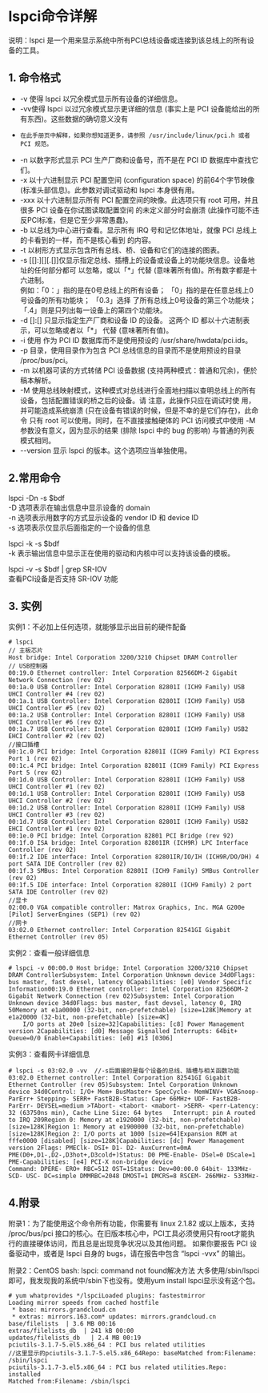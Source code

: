 # lspci命令详解 #
说明：lspci 是一个用来显示系统中所有PCI总线设备或连接到该总线上的所有设备的工具。

## 1. 命令格式 ##


-  -v  使得 lspci 以冗余模式显示所有设备的详细信息。  
-  -vv使得 lspci 以过冗余模式显示更详细的信息 (事实上是 PCI 设备能给出的所有东西)。这些数据的确切意义没有
-     在此手册页中解释，如果你想知道更多，请参照 /usr/include/linux/pci.h 或者 PCI 规范。  
-  -n  以数字形式显示 PCI 生产厂商和设备号，而不是在 PCI ID 数据库中查找它们。  
-  -x  以十六进制显示 PCI 配置空间 (configuration space) 的前64个字节映像 (标准头部信息)。此参数对调试驱动和
       lspci 本身很有用。  
-  -xxx   以十六进制显示所有 PCI 配置空间的映像。此选项只有 root 可用，并且很多 PCI 设备在你试图读取配置空间
     的未定义部分时会崩溃 (此操作可能不违反PCI标准，但是它至少非常愚蠢)。  
-  -b  以总线为中心进行查看。显示所有 IRQ 号和记忆体地址，就像 PCI 总线上的卡看到的一样，而不是核心看到
       的内容。  
-  -t   以树形方式显示包含所有总线、桥、设备和它们的连接的图表。  
-  -s  [[<bus>]:][<slot>][.[<func>]]仅显示指定总线、插槽上的设备或设备上的功能块信息。设备地址的任何部分都可
       以忽略，或以「*」代替 (意味著所有值)。所有数字都是十六进制。  
       例如：「0：」指的是在0号总线上的所有设备；
       「0」指的是在任意总线上0号设备的所有功能块；
       「0.3」选择 了所有总线上0号设备的第三个功能块；
       「.4」则是只列出每一设备上的第四个功能块。  
-  -d [<vendor>]:[<device>] 只显示指定生产厂商和设备 ID 的设备。 这两个 ID 都以十六进制表示，可以忽略或者以「*」
       代替 (意味著所有值)。  
-  -i <file>使用 <file> 作为 PCI ID 数据库而不是使用预设的 /usr/share/hwdata/pci.ids。  
-  -p 目录，使用目录作为包含 PCI 总线信息的目录而不是使用预设的目录 /proc/bus/pci。  
-  -m 以机器可读的方式转储 PCI 设备数据 (支持两种模式：普通和冗余)，便於稿本解析。  
-  -M 使用总线映射模式，这种模式对总线进行全面地扫描以查明总线上的所有设备，包括配置错误的桥之后的设备。请
       注意，此操作只应在调试时使 用，并可能造成系统崩溃 (只在设备有错误的时候，但是不幸的是它们存在)，此命令
       只有 root 可以使用。同时，在不直接接触硬体的 PCI 访问模式中使用 -M 参数没有意义，因为显示的结果 (排除 lspci 
       中的 bug 的影响) 与普通的列表模式相同。  
-  --version 显示 lspci 的版本。这个选项应当单独使用。

## 2.常用命令 ##
lspci -Dn -s $bdf  
-D 选项表示在输出信息中显示设备的 domain  
-n 选项表示用数字的方式显示设备的 vendor ID 和 device ID  
-s 选项表示仅显示后面指定的一个设备的信息  

lspci -k -s $bdf  
-k 表示输出信息中显示正在使用的驱动和内核中可以支持该设备的模板。

lspci -v -s $bdf | grep SR-IOV  
查看PCI设备是否支持 SR-IOV 功能

 
## 3. 实例 ##

实例1：不必加上任何选项，就能够显示出目前的硬件配备

    # lspci
    // 主板芯片
    Host bridge: Intel Corporation 3200/3210 Chipset DRAM Controller  
    // USB控制器
    00:19.0 Ethernet controller: Intel Corporation 82566DM-2 Gigabit Network Connection (rev 02)
    00:1a.0 USB Controller: Intel Corporation 82801I (ICH9 Family) USB UHCI Controller #4 (rev 02)
    00:1a.1 USB Controller: Intel Corporation 82801I (ICH9 Family) USB UHCI Controller #5 (rev 02)
    00:1a.2 USB Controller: Intel Corporation 82801I (ICH9 Family) USB UHCI Controller #6 (rev 02)
    00:1a.7 USB Controller: Intel Corporation 82801I (ICH9 Family) USB2 EHCI Controller #2 (rev 02)  
    //接口插槽
    00:1c.0 PCI bridge: Intel Corporation 82801I (ICH9 Family) PCI Express Port 1 (rev 02) 
    00:1c.4 PCI bridge: Intel Corporation 82801I (ICH9 Family) PCI Express Port 5 (rev 02)
    00:1d.0 USB Controller: Intel Corporation 82801I (ICH9 Family) USB UHCI Controller #1 (rev 02)
    00:1d.1 USB Controller: Intel Corporation 82801I (ICH9 Family) USB UHCI Controller #2 (rev 02)
    00:1d.2 USB Controller: Intel Corporation 82801I (ICH9 Family) USB UHCI Controller #3 (rev 02)
    00:1d.7 USB Controller: Intel Corporation 82801I (ICH9 Family) USB2 EHCI Controller #1 (rev 02)
    00:1e.0 PCI bridge: Intel Corporation 82801 PCI Bridge (rev 92)
    00:1f.0 ISA bridge: Intel Corporation 82801IR (ICH9R) LPC Interface Controller (rev 02)
    00:1f.2 IDE interface: Intel Corporation 82801IR/IO/IH (ICH9R/DO/DH) 4 port SATA IDE Controller (rev 02)
    00:1f.3 SMBus: Intel Corporation 82801I (ICH9 Family) SMBus Controller (rev 02)
    00:1f.5 IDE interface: Intel Corporation 82801I (ICH9 Family) 2 port SATA IDE Controller (rev 02)
    //显卡
    02:00.0 VGA compatible controller: Matrox Graphics, Inc. MGA G200e [Pilot] ServerEngines (SEP1) (rev 02) 
    //网卡 
    03:02.0 Ethernet controller: Intel Corporation 82541GI Gigabit Ethernet Controller (rev 05) 
 
实例2：查看一般详细信息

    # lspci -v 00:00.0 Host bridge: Intel Corporation 3200/3210 Chipset DRAM ControllerSubsystem: Intel Corporation Unknown device 34d0Flags: bus master, fast devsel, latency 0Capabilities: [e0] Vendor Specific Information00:19.0 Ethernet controller: Intel Corporation 82566DM-2 Gigabit Network Connection (rev 02)Subsystem: Intel Corporation Unknown device 34d0Flags: bus master, fast devsel, latency 0, IRQ 50Memory at e1a00000 (32-bit, non-prefetchable) [size=128K]Memory at e1a20000 (32-bit, non-prefetchable) [size=4K]
        I/O ports at 20e0 [size=32]Capabilities: [c8] Power Management version 2Capabilities: [d0] Message Signalled Interrupts: 64bit+ Queue=0/0 Enable+Capabilities: [e0] #13 [0306]
 
实例3：查看网卡详细信息

    # lspci -s 03:02.0 -vv  //-s后面接的是每个设备的总线、插槽与相关函数功能
    03:02.0 Ethernet controller: Intel Corporation 82541GI Gigabit Ethernet Controller (rev 05)Subsystem: Intel Corporation Unknown device 34d0Control: I/O+ Mem+ BusMaster+ SpecCycle- MemWINV+ VGASnoop- ParErr+ Stepping- SERR+ FastB2B-Status: Cap+ 66MHz+ UDF- FastB2B- ParErr- DEVSEL=medium >TAbort- <tabort- <mabort- >SERR- <perr-Latency: 32 (63750ns min), Cache Line Size: 64 bytes   Interrupt: pin A routed to IRQ 209Region 0: Memory at e1920000 (32-bit, non-prefetchable) [size=128K]Region 1: Memory at e1900000 (32-bit, non-prefetchable) [size=128K]Region 2: I/O ports at 1000 [size=64]Expansion ROM at fffe0000 [disabled] [size=128K]Capabilities: [dc] Power Management version 2Flags: PMEClk- DSI+ D1- D2- AuxCurrent=0mA PME(D0+,D1-,D2-,D3hot+,D3cold+)Status: D0 PME-Enable- DSel=0 DScale=1 PME-Capabilities: [e4] PCI-X non-bridge device
    Command: DPERE- ERO+ RBC=512 OST=1Status: Dev=00:00.0 64bit- 133MHz- SCD- USC- DC=simple DMMRBC=2048 DMOST=1 DMCRS=8 RSCEM- 266MHz- 533MHz-

 
## 4.附录 ##
附录1：为了能使用这个命令所有功能，你需要有 linux 2.1.82 或以上版本，支持 /proc/bus/pci 接口的核心。在旧版本核心中，PCI工具必须使用只有root才能执行的直接硬体访问，而且总是出现竞争状况以及其他问题。
如果你要报告 PCI 设备驱动中，或者是 lspci 自身的 bugs，请在报告中包含 “lspci -vvx” 的输出。

附录2：CentOS bash: lspci: command not found解决方法
大多使用/sbin/lspci即可，我发现我的系统中/sbin下也没有。使用yum install lspci显示没有这个包。

    # yum whatprovides */lspciLoaded plugins: fastestmirror
    Loading mirror speeds from cached hostfile
     * base: mirrors.grandcloud.cn
     * extras: mirrors.163.com* updates: mirrors.grandcloud.cn
    base/filelists  | 3.6 MB 00:16
    extras/filelists_db  | 241 kB 00:00
    updates/filelists_db   | 2.4 MB 00:19
    pciutils-3.1.7-5.el5.x86_64 : PCI bus related utilities  
    //这里显示的pciutils-3.1.7-5.el5.x86_64Repo: baseMatched from:Filename: /sbin/lspci
    pciutils-3.1.7-3.el5.x86_64 : PCI bus related utilities.Repo: installed
    Matched from:Filename: /sbin/lspci